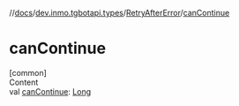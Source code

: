 //[docs](../../../index.md)/[dev.inmo.tgbotapi.types](../index.md)/[RetryAfterError](index.md)/[canContinue](can-continue.md)



# canContinue  
[common]  
Content  
val [canContinue](can-continue.md): [Long](https://kotlinlang.org/api/latest/jvm/stdlib/kotlin/-long/index.html)  



